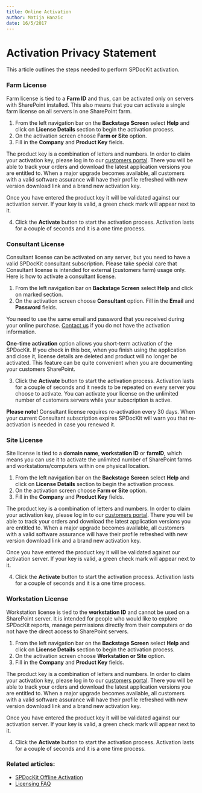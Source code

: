 ```yaml
---  
title: Online Activation
author: Matija Hanzic  
date: 16/5/2017  
--- 
```

# Activation Privacy Statement

This article outlines the steps needed to perform SPDocKit activation.

### Farm License

Farm license is tied to a __Farm ID__ and thus, can be activated only on servers with SharePoint installed. This also means that you can activate a single farm license on all servers in one SharePoint farm.

1. From the left navigation bar on the __Backstage Screen__ select __Help__ and click on __License Details__ section to begin the activation process.
2. On the activation screen choose __Farm or Site__ option.
3. Fill in the __Company__ and __Product Key__ fields.

The product key is a combination of letters and numbers. In order to claim your activation key, please log in to our [customers portal](https://customers.acceleratio.net/). There you will be able to track your orders and download the latest application versions you are entitled to. When a major upgrade becomes available, all customers with a valid software assurance will have their profile refreshed with new version download link and a brand new activation key.

Once you have entered the product key it will be validated against our activation server. If your key is valid, a green check mark will appear next to it.

4. Click the __Activate__ button to start the activation process.  Activation lasts for a couple of seconds and it is a one time process.

### Consultant License

Consultant license can be activated on any server, but you need to have a valid SPDocKit consultant subscription. Please take special care that Consultant license is intended for external (customers farm) usage only. Here is how to activate a consultant license.

1. From the left navigation bar on __Backstage Screen__ select __Help__ and click on marked section.
2. On the activation screen choose __Consultant__ option. Fill in the __Email__ and __Password__ fields.

You need to use the same email and password that you received during your online purchase. [Contact us](https://www.spdockit.com/support/contact-us/) if you do not have the activation information.

__One-time activation__ option allows you short-term activation of the SPDocKit. If you check in this box, when you finish using the application and close it, license details are deleted and product will no longer be activated. This feature can be quite convenient when you are documenting your customers SharePoint.

3. Click the __Activate__ button to start the activation process. Activation lasts for a couple of seconds and it needs to be repeated on every server you choose to activate. You can activate your license on the unlimited number of customers servers while your subscription is active.

__Please note!__ Consultant license requires re-activation every 30 days. When your current Consultant subscription expires SPDocKit will warn you that re-activation is needed in case you renewed it.

### Site License

Site license is tied to a __domain name__, __workstation ID__ or __farmID__, which means you can use it to activate the unlimited number of SharePoint farms and workstations/computers within one physical location.

1. From the left navigation bar on the __Backstage Screen__ select __Help__ and click on __License Details__ section to begin the activation process.
2. On the activation screen choose __Farm or Site__ option.
3. Fill in the __Company__ and __Product Key__ fields.

The product key is a combination of letters and numbers. In order to claim your activation key, please log in to our [customers portal](https://customers.acceleratio.net/). There you will be able to track your orders and download the latest application versions you are entitled to. When a major upgrade becomes available, all customers with a valid software assurance will have their profile refreshed with new version download link and a brand new activation key.

Once you have entered the product key it will be validated against our activation server. If your key is valid, a green check mark will appear next to it.

4. Click the __Activate__ button to start the activation process.  Activation lasts for a couple of seconds and it is a one time process.

### Workstation License

Workstation license is tied to the __workstation ID__ and cannot be used on a SharePoint server. It is intended for people who would like to explore SPDocKit reports, manage permissions directly from their computers or do not have the direct access to SharePoint servers.

1. From the left navigation bar on the __Backstage Screen__ select __Help__ and click on __License Details__ section to begin the activation process.
2. On the activation screen choose __Workstation or Site__ option.
3. Fill in the __Company__ and __Product Key__ fields.

The product key is a combination of letters and numbers. In order to claim your activation key, please log in to our [customers portal](https://customers.acceleratio.net/). There you will be able to track your orders and download the latest application versions you are entitled to. When a major upgrade becomes available, all customers with a valid software assurance will have their profile refreshed with new version download link and a brand new activation key.

Once you have entered the product key it will be validated against our activation server. If your key is valid, a green check mark will appear next to it.

4. Click the __Activate__ button to start the activation process.  Activation lasts for a couple of seconds and it is a one time process.


### Related articles:
* [SPDocKit Offline Activation](#internal/activation/offline-activation/)
* [Licensing FAQ](#internal/activation/licensing-faq/)